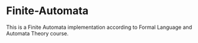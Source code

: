 # Finite-Automata
This is a Finite Automata implementation according to Formal Language and Automata Theory course.
